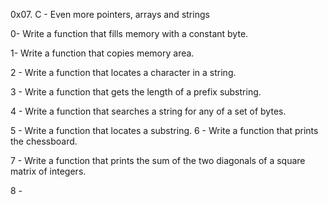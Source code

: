 0x07. C - Even more pointers, arrays and strings

0- Write a function that fills memory with a constant byte.

1- Write a function that copies memory area.

2 - Write a function that locates a character in a string.

3 - Write a function that gets the length of a prefix substring.

4 - Write a function that searches a string for any of a set of bytes.

5 - Write a function that locates a substring.
6 -   Write a function that prints the chessboard.

7 - Write a function that prints the sum of the two diagonals of a square matrix of integers.

8 - 
